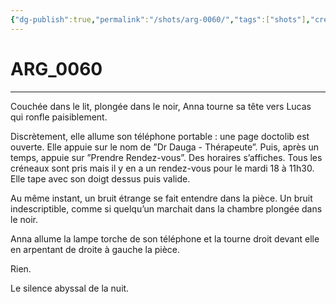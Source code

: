 ```yaml
---
{"dg-publish":true,"permalink":"/shots/arg-0060/","tags":["shots"],"created":"2024-12-19","updated":"2025-01-15"}
---
```



# ARG_0060
---
Couchée dans le lit, plongée dans le noir, Anna tourne sa tête vers Lucas qui ronfle paisiblement.

Discrètement, elle allume son téléphone portable : une page doctolib est ouverte. Elle appuie sur le nom de ”Dr Dauga - Thérapeute”. Puis, après un temps, appuie sur ”Prendre Rendez-vous”. Des horaires s’affiches. Tous les créneaux sont pris mais il y en a un rendez-vous pour le mardi 18 à 11h30. Elle tape avec son doigt dessus puis valide.

Au même instant, un bruit étrange se fait entendre dans la pièce. Un bruit indescriptible, comme si quelqu’un marchait dans la chambre plongée dans le noir.

Anna allume la lampe torche de son téléphone et la tourne droit devant elle en arpentant de droite à gauche la pièce.

Rien.

Le silence abyssal de la nuit.

